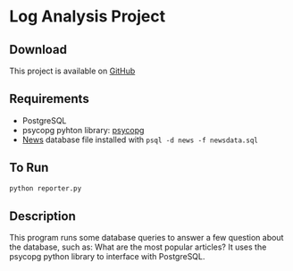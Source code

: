 # Log Analysis Project #

## Download ##

This project is available on [GitHub](https://github.com/brewerdave)

## Requirements ##

* PostgreSQL
* psycopg pyhton library: [psycopg](http://initd.org/psycopg/)
* [News](https://d17h27t6h515a5.cloudfront.net/topher/2016/August/57b5f748_newsdata/newsdata.zip) database file installed with `psql -d news -f newsdata.sql`

## To Run ##

```python
python reporter.py
```

## Description ##

This program runs some database queries to answer a few question about the database, such as: What are the most popular articles? It uses the psycopg python library to interface with PostgreSQL.
